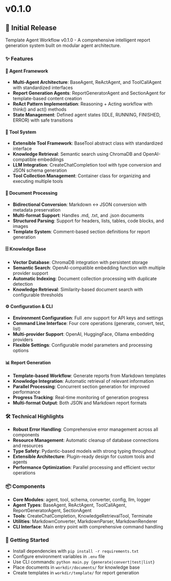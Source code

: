 # v0.1.0

## 🎉 Initial Release

Template Agent Workflow v0.1.0 - A comprehensive intelligent report generation system built on modular agent architecture.

### ✨ Features

#### 🤖 Agent Framework
- **Multi-Agent Architecture**: BaseAgent, ReActAgent, and ToolCallAgent with standardized interfaces
- **Report Generation Agents**: ReportGeneratorAgent and SectionAgent for template-based content creation
- **ReAct Pattern Implementation**: Reasoning + Acting workflow with think() and act() methods
- **State Management**: Defined agent states (IDLE, RUNNING, FINISHED, ERROR) with safe transitions

#### 🔧 Tool System  
- **Extensible Tool Framework**: BaseTool abstract class with standardized interface
- **Knowledge Retrieval**: Semantic search using ChromaDB and OpenAI-compatible embeddings
- **LLM Integration**: CreateChatCompletion tool with type conversion and JSON schema generation
- **Tool Collection Management**: Container class for organizing and executing multiple tools

#### 📄 Document Processing
- **Bidirectional Conversion**: Markdown ↔ JSON conversion with metadata preservation
- **Multi-format Support**: Handles .md, .txt, and .json documents
- **Structured Parsing**: Support for headers, lists, tables, code blocks, and images
- **Template System**: Comment-based section definitions for report generation

#### 🗄️ Knowledge Base
- **Vector Database**: ChromaDB integration with persistent storage
- **Semantic Search**: OpenAI-compatible embedding function with multiple provider support
- **Automatic Indexing**: Document collection processing with duplicate detection
- **Knowledge Retrieval**: Similarity-based document search with configurable thresholds

#### ⚙️ Configuration & CLI
- **Environment Configuration**: Full .env support for API keys and settings
- **Command Line Interface**: Four core operations (generate, convert, test, list)
- **Multi-provider Support**: OpenAI, HuggingFace, Ollama embedding providers
- **Flexible Settings**: Configurable model parameters and processing options

#### 📊 Report Generation
- **Template-based Workflow**: Generate reports from Markdown templates
- **Knowledge Integration**: Automatic retrieval of relevant information
- **Parallel Processing**: Concurrent section generation for improved performance
- **Progress Tracking**: Real-time monitoring of generation progress
- **Multi-format Output**: Both JSON and Markdown report formats

### 🛠️ Technical Highlights
- **Robust Error Handling**: Comprehensive error management across all components  
- **Resource Management**: Automatic cleanup of database connections and resources
- **Type Safety**: Pydantic-based models with strong typing throughout
- **Extensible Architecture**: Plugin-ready design for custom tools and agents
- **Performance Optimization**: Parallel processing and efficient vector operations

### 📦 Components
- **Core Modules**: agent, tool, schema, converter, config, llm, logger
- **Agent Types**: BaseAgent, ReActAgent, ToolCallAgent, ReportGeneratorAgent, SectionAgent
- **Tools**: CreateChatCompletion, KnowledgeRetrievalTool, Terminate
- **Utilities**: MarkdownConverter, MarkdownParser, MarkdownRenderer
- **CLI Interface**: Main entry point with comprehensive command handling

### 🚀 Getting Started
- Install dependencies with `pip install -r requirements.txt`
- Configure environment variables in `.env` file
- Use CLI commands: `python main.py {generate|convert|test|list}`
- Place documents in `workdir/documents/` for knowledge base
- Create templates in `workdir/template/` for report generation
